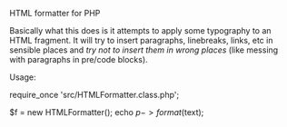 HTML formatter for PHP

Basically what this does is it attempts to apply some typography to an HTML
fragment. It will try to insert paragraphs, linebreaks, links, etc in sensible
places and *try not to insert them in wrong places* (like messing with
paragraphs in pre/code blocks).


Usage:

require_once 'src/HTMLFormatter.class.php';

$f = new HTMLFormatter();
echo $p->format($text);
